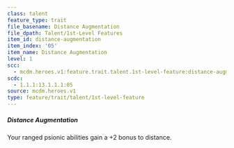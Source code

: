 ```yaml
---
class: talent
feature_type: trait
file_basename: Distance Augmentation
file_dpath: Talent/1st-Level Features
item_id: distance-augmentation
item_index: '05'
item_name: Distance Augmentation
level: 1
scc:
  - mcdm.heroes.v1:feature.trait.talent.1st-level-feature:distance-augmentation
scdc:
  - 1.1.1:13.1.1.1:05
source: mcdm.heroes.v1
type: feature/trait/talent/1st-level-feature
---
```


##### Distance Augmentation

Your ranged psionic abilities gain a +2 bonus to distance.
